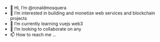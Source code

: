 - 👋 Hi, I’m @ronaldmosquera
- 👀 I’m interested in building and monetize web services and blockchain projects
- 🌱 I’m currently learning vuejs web3
- 💞️ I’m looking to collaborate on any 
- 📫 How to reach me ...

<!---
ronaldmosquera/ronaldmosquera is a ✨ special ✨ repository because its `README.md` (this file) appears on your GitHub profile.
You can click the Preview link to take a look at your changes.
--->

